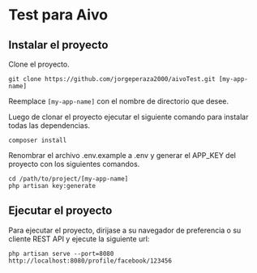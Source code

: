 # Test para Aivo 

## Instalar el proyecto

Clone el proyecto.

    git clone https://github.com/jorgeperaza2000/aivoTest.git [my-app-name]

Reemplace `[my-app-name]` con el nombre de directorio que desee.

Luego de clonar el proyecto ejecutar el siguiente comando para instalar todas las dependencias.

	composer install

Renombrar el archivo .env.example a .env y generar el APP_KEY del proyecto con los siguientes comandos.
	
	cd /path/to/project/[my-app-name]
	php artisan key:generate

## Ejecutar el proyecto
Para ejecutar el proyecto, dirijase a su navegador de preferencia o su cliente REST API y ejecute la siguiente url:

	php artisan serve --port=8080
	http://localhost:8080/profile/facebook/123456